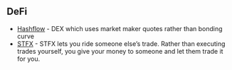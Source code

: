 ## DeFi

*   [Hashflow](https://app.hashflow.com/dashboard) - DEX which uses market maker quotes rather than bonding curve
*   [STFX](https://alpha.stfx.io/) - STFX lets you ride someone else’s trade. Rather than executing trades yourself, you give your money to someone and let them trade it for you.